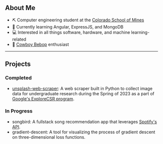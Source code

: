 ## About Me
- ⛏️ Computer engineering student at the [Colorado School of Mines](https://www.mines.edu/)
- 📝 Currently learning Angular, ExpressJS, and MongoDB
- 💻 Interested in all things software, hardware, and machine learning-related
- 🤠 [Cowboy Bebop](https://en.wikipedia.org/wiki/Cowboy_Bebop) enthusiast
  
<hr>

## Projects 
### Completed
- [unsplash-web-scraper](https://github.com/umbertogherardi/unsplash-web-scraper): A web scraper built in Python to collect image data for undergraduate research during the Spring of 2023 as a part of [Google's ExploreCSR program](https://research.google/outreach/explore-csr/).
### In Progress
- songbird: A fullstack song recommendation app that leverages [Spotify's API](https://developer.spotify.com/documentation/web-api).
- gradient-descent: A tool for visualizing the process of gradient descent on three-dimensional loss functions.
